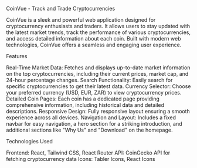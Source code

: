 CoinVue - Track and Trade Cryptocurrencies

CoinVue is a sleek and powerful web application designed for cryptocurrency enthusiasts and traders. It allows users to stay updated with the latest market trends, track the performance of various cryptocurrencies, and access detailed information about each coin. Built with modern web technologies, CoinVue offers a seamless and engaging user experience.

Features

Real-Time Market Data: Fetches and displays up-to-date market information on the top cryptocurrencies, including their current prices, market cap, and 24-hour percentage changes.
Search Functionality: Easily search for specific cryptocurrencies to get their latest data.
Currency Selector: Choose your preferred currency (USD, EUR, ZAR) to view cryptocurrency prices.
Detailed Coin Pages: Each coin has a dedicated page providing comprehensive information, including historical data and detailed descriptions.
Responsive Design: Fully responsive layout ensuring a smooth experience across all devices.
Navigation and Layout: Includes a fixed navbar for easy navigation, a hero section for a striking introduction, and additional sections like "Why Us" and "Download" on the homepage.

Technologies Used

Frontend: React, Tailwind CSS, React Router
API: CoinGecko API for fetching cryptocurrency data
Icons: Tabler Icons, React Icons
